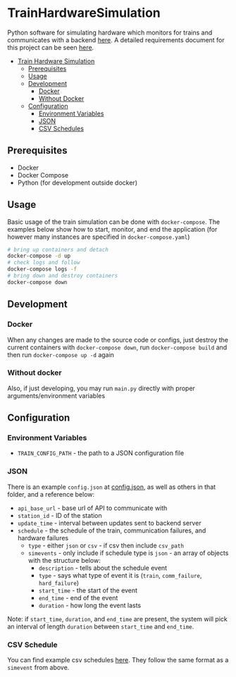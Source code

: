 # TrainHardwareSimulation
Python software for simulating hardware which monitors for trains and communicates with a backend [here](https://github.com/SAU-Senior-Project-2022/train_backend). A detailed requirements document for this project can be seen [here](doc/Requirements.md).

  - [Train Hardware Simulation](#trainhardwaresimulation)
    - [Prerequisites](#prerequisites)
    - [Usage](#usage)
    - [Development](#development)
      - [Docker](#docker)
      - [Without Docker](#without-docker)
    - [Configuration](#configuration)
      - [Environment Variables](#environment-variables)
      - [JSON](#json)
      - [CSV Schedules](#csv-schedule)
## Prerequisites
  * Docker
  * Docker Compose
  * Python (for development outside docker)
## Usage
Basic usage of the train simulation can be done with `docker-compose`. The examples below show how to start, monitor, and end the application (for however many instances are specified in `docker-compose.yaml`)
```bash
# bring up containers and detach
docker-compose -d up
# check logs and follow
docker-compose logs -f
# bring down and destroy containers
docker-compose down
```

## Development

### Docker
When any changes are made to the source code or configs, just destroy the current containers with `docker-compose down`, run `docker-compose build` and then run `docker-compose up -d` again
### Without docker
Also, if just developing, you may run `main.py` directly with proper arguments/environment variables

## Configuration
### Environment Variables
  * `TRAIN_CONFIG_PATH` - the path to a JSON configuration file
### JSON
There is an example `config.json` at [config.json](sampleconfigs/config.json), as well as others in that folder, and a reference below:
  * `api_base_url` - base url of API to communicate with
  * `station_id` - ID of the station
  * `update_time` - interval between updates sent to backend server
  * `schedule` - the schedule of the train, communication failures, and hardware failures
    * `type` - either `json` or `csv` - if csv then include `csv_path`
    * `simevents` - only include if schedule type is `json` - an array of objects with the structure below:
      * `description` - tells about the schedule event
      * `type` - says what type of event it is (`train`, `comm_failure`, `hard_failure`)
      * `start_time` - the start of the event
      * `end_time` - end of the event
      * `duration` - how long the event lasts

Note: if `start_time`, `duration`, and `end_time` are present, the system will pick an interval of length `duration` between `start_time` and `end_time`.
### CSV Schedule
You can find example csv schedules [here](sampleconfigs/train1.csv). They follow the same format as a `simevent` from above.